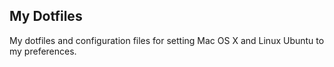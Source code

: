 ## My Dotfiles

My dotfiles and configuration files for setting Mac OS X and Linux Ubuntu to my
preferences.
